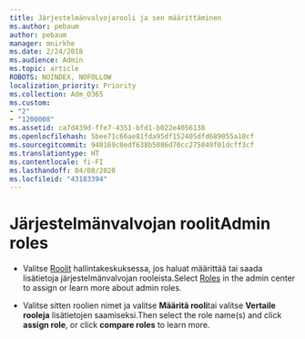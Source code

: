 ```yaml
---
title: Järjestelmänvalvojarooli ja sen määrittäminen
ms.author: pebaum
author: pebaum
manager: mnirkhe
ms.date: 2/24/2018
ms.audience: Admin
ms.topic: article
ROBOTS: NOINDEX, NOFOLLOW
localization_priority: Priority
ms.collection: Adm_O365
ms.custom:
- "2"
- "1200008"
ms.assetid: ca7d439d-ffe7-4351-bfd1-b022e4056138
ms.openlocfilehash: 5bee71c66ae81fda95df152405dfd689055a10cf
ms.sourcegitcommit: 940169c0edf638b5086d70cc275049f01dcff3cf
ms.translationtype: HT
ms.contentlocale: fi-FI
ms.lasthandoff: 04/08/2020
ms.locfileid: "43183394"
---
```

# <a name="admin-roles"></a><span data-ttu-id="5d1a0-102">Järjestelmänvalvojan roolit</span><span class="sxs-lookup"><span data-stu-id="5d1a0-102">Admin roles</span></span>

- <span data-ttu-id="5d1a0-103">Valitse [Roolit](https://admin.microsoft.com/Adminportal/Home#/roles) hallintakeskuksessa, jos haluat määrittää tai saada lisätietoja järjestelmänvalvojan rooleista.</span><span class="sxs-lookup"><span data-stu-id="5d1a0-103">Select [Roles](https://admin.microsoft.com/Adminportal/Home#/roles) in the admin center to assign or learn more about admin roles.</span></span>

- <span data-ttu-id="5d1a0-104">Valitse sitten roolien nimet ja valitse **Määritä rooli**tai valitse **Vertaile rooleja** lisätietojen saamiseksi.</span><span class="sxs-lookup"><span data-stu-id="5d1a0-104">Then select the role name(s) and click **assign role**, or click **compare roles** to learn more.</span></span>
